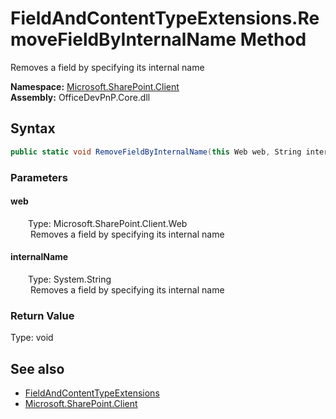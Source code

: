 # FieldAndContentTypeExtensions.RemoveFieldByInternalName Method  
 Removes a field by specifying its internal name   

**Namespace:** [Microsoft.SharePoint.Client](Microsoft.SharePoint.Client.md)  
**Assembly:** OfficeDevPnP.Core.dll  
## Syntax
```C#
public static void RemoveFieldByInternalName(this Web web, String internalName)
```
### Parameters
#### web  
&emsp;&emsp;Type: Microsoft.SharePoint.Client.Web  
&emsp;&emsp; Removes a field by specifying its internal name   

  

#### internalName  
&emsp;&emsp;Type: System.String  
&emsp;&emsp; Removes a field by specifying its internal name   

  

### Return Value
Type: void  

## See also
- [FieldAndContentTypeExtensions](Microsoft.SharePoint.Client.FieldAndContentTypeExtensions.md) 
- [Microsoft.SharePoint.Client](Microsoft.SharePoint.Client.md) 
